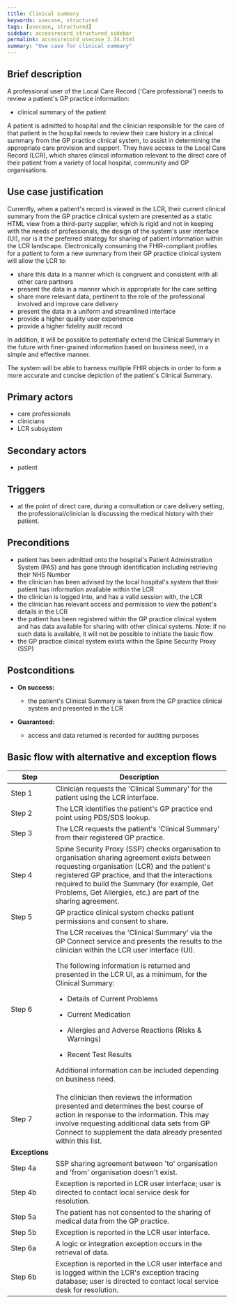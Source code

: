 ```yaml
---
title: Clinical summary
keywords: usecase, structured
tags: [usecase, structured] 
sidebar: accessrecord_structured_sidebar
permalink: accessrecord_usecase_3.34.html
summary: "Use case for clinical summary"
---
```


## Brief description

A professional user of the Local Care Record ('Care professional') needs to review a patient's GP practice information:

  - clinical summary of the patient

A patient is admitted to hospital and the clinician responsible for the care of that patient in the hospital needs to review their care history in a clinical summary from the GP practice clinical system, to assist in determining the appropriate care provision and support. They have access to the Local Care Record (LCR), which shares clinical information relevant to the direct care of their patient from a variety of local hospital, community and GP organisations.

## Use case justification

Currently, when a patient's record is viewed in the LCR, their current clinical summary from the GP practice clinical system are presented as a static HTML view from a third-party supplier, which is rigid and not in keeping with the needs of professionals, the design of the system's user interface (UI), nor is it the preferred strategy for sharing of patient information within the LCR landscape. Electronically consuming the FHIR-compliant profiles for a patient to form a new summary from their GP practice clinical system will allow the LCR to:

  - share this data in a manner which is congruent and consistent with all other care partners
  - present the data in a manner which is appropriate for the care setting
  - share more relevant data, pertinent to the role of the professional involved and improve care delivery
  - present the data in a uniform and streamlined interface
  - provide a higher quality user experience
  - provide a higher fidelity audit record

In addition, it will be possible to potentially extend the Clinical Summary in the future with finer-grained information based on business need, in a simple and effective manner.

The system will be able to harness multiple FHIR objects in order to form a more accurate and concise depiction of the patient's Clinical Summary.

## Primary actors

- care professionals
- clinicians
- LCR subsystem

## Secondary actors

- patient

## Triggers

- at the point of direct care, during a consultation or care delivery setting, the professional/clinician is discussing the medical history with their patient.

## Preconditions

  - patient has been admitted onto the hospital's Patient Administration System (PAS) and has gone through identification including retrieving their NHS Number
  - the clinician has been advised by the local hospital's system that their patient has information available within the LCR
  - the clinician is logged into, and has a valid session with, the LCR
  - the clinician has relevant access and permission to view the patient's details in the LCR
  - the patient has been registered within the GP practice clinical system and has data available for sharing with other clinical systems. Note: if no such data is available, it will not be possible to initiate the basic flow
  - the GP practice clinical system exists within the Spine Security Proxy (SSP)

## Postconditions

  - **On success:**
    
      - the patient's Clinical Summary is taken from the GP practice clinical system and presented in the LCR

  - **Guaranteed:**
    
      - access and data returned is recorded for auditing purposes

## Basic flow with alternative and exception flows

<table>
<thead>
<tr class="header">
<th width="10%"><strong>Step</strong></th>
<th><strong>Description</strong></th>
</tr>
</thead>
<tbody>
<tr class="even">
<td>Step 1</td>
<td>Clinician requests the 'Clinical Summary' for the patient using the LCR interface.</td>
</tr>
<tr class="odd">
<td>Step 2</td>
<td>The LCR identifies the patient's GP practice end point using PDS/SDS lookup.</td>
</tr>
<tr class="even">
<td>Step 3</td>
<td>The LCR requests the patient's 'Clinical Summary' from their registered GP practice.</td>
</tr>
<tr class="odd">
<td>Step 4</td>
<td>Spine Security Proxy (SSP) checks organisation to organisation sharing agreement exists between requesting organisation (LCR) and the patient's registered GP practice, and that the interactions required to build the Summary (for example, Get Problems, Get Allergies, etc.) are part of the sharing agreement.</td>
</tr>
<tr class="even">
<td>Step 5</td>
<td>GP practice clinical system checks patient permissions and consent to share.</td>
</tr>
<tr class="odd">
<td>Step 6</td>
<td>The LCR receives the 'Clinical Summary' via the GP Connect service and presents the results to the clinician within the LCR user interface (UI).
<p>The following information is returned and presented in the LCR UI, as a minimum, for the Clinical Summary:</p>
<ul>
<li><p>Details of Current Problems</p></li>
<li><p>Current Medication</p></li>
<li><p>Allergies and Adverse Reactions (Risks &amp; Warnings)</p></li>
<li><p>Recent Test Results</p></li>
</ul>
<p>Additional information can be included depending on business need.</p></td>
</tr>
<tr class="even">
<td>Step 7</td>
<td>The clinician then reviews the information presented and determines the best course of action in response to the information. This may involve requesting additional data sets from GP Connect to supplement the data already presented within this list.</td>
</tr>
<tr class="odd">
<td><strong>Exceptions</strong></td>
<td></td>
</tr>
<tr class="even">
<td>Step 4a</td>
<td>SSP sharing agreement between 'to' organisation and 'from' organisation doesn't exist.</td>
</tr>
<tr class="odd">
<td>Step 4b</td>
<td>Exception is reported in LCR user interface; user is directed to contact local service desk for resolution.</td>
</tr>
<tr class="even">
<td>Step 5a</td>
<td>The patient has not consented to the sharing of medical data from the GP practice.</td>
</tr>
<tr class="odd">
<td>Step 5b</td>
<td>Exception is reported in the LCR user interface.</td>
</tr>
<tr class="even">
<td>Step 6a</td>
<td>A logic or integration exception occurs in the retrieval of data.</td>
</tr>
<tr class="odd">
<td>Step 6b</td>
<td>Exception is reported in the LCR user interface and is logged within the LCR's exception tracing database; user is directed to contact local service desk for resolution.</td>
</tr>
</tbody>
</table>

